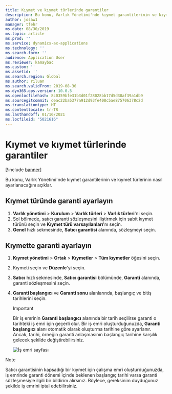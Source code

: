 ```yaml
---
title: Kıymet ve kıymet türlerinde garantiler
description: Bu konu, Varlık Yönetimi'nde kıymet garantilerinin ve kıymet türlerinin nasıl ayarlanacağını açıklar.
author: josaw1
manager: tfehr
ms.date: 08/30/2019
ms.topic: article
ms.prod: ''
ms.service: dynamics-ax-applications
ms.technology: ''
ms.search.form: ''
audience: Application User
ms.reviewer: kamaybac
ms.custom: ''
ms.assetid: ''
ms.search.region: Global
ms.author: riluan
ms.search.validFrom: 2019-08-30
ms.dyn365.ops.version: 10.0.5
ms.openlocfilehash: 8c0359bfe31b3d01f28028bb17d5d30af39a1db9
ms.sourcegitcommit: deac22ba5377a912d93fe408c5ae875706378c2d
ms.translationtype: HT
ms.contentlocale: tr-TR
ms.lasthandoff: 01/16/2021
ms.locfileid: "5021616"
---
```

# <a name="warranties-on-assets-and-asset-types"></a>Kıymet ve kıymet türlerinde garantiler

[!include [banner](../../includes/banner.md)]

 


Bu konu, Varlık Yönetimi'nde kıymet garantilerinin ve kıymet türlerinin nasıl ayarlanacağını açıklar.

## <a name="set-up-a-warranty-on-an-asset-type"></a>Kıymet türünde garanti ayarlayın

1. **Varlık yönetimi** \> **Kurulum** \> **Varlık türleri** \> **Varlık türleri**'ni seçin.
2. Sol bölmede, satıcı garanti sözleşmesini iliştirmek için sabit kıymet türünü seçin ve **Kıymet türü varsayılanları**'nı seçin.
3. **Genel** hızlı sekmesinde, **Satıcı garantisi** alanında, sözleşmeyi seçin.

## <a name="set-up-a-warranty-on-an-asset"></a>Kıymette garanti ayarlayın

1. **Kıymet yönetimi** \> **Ortak** \> **Kıymetler** \> **Tüm kıymetler** öğesini seçin.
2. Kıymeti seçin ve **Düzenle**'yi seçin.
3. **Satıcı** hızlı sekmesinde, **Satıcı garantisi** bölümünde, **Garanti** alanında, garanti sözleşmesini seçin.
4. **Garanti başlangıcı** ve **Garanti sonu** alanlarında, başlangıç ve bitiş tarihlerini seçin.

    > [!IMPORTANT]
    > Bir iş emrinin **Garanti başlangıcı** alanında bir tarih seçilirse garanti o tarihteki iş emri için geçerli olur. Bir iş emri oluşturduğunuzda, **Garanti başlangıcı** alanı otomatik olarak oluşturma tarihine göre ayarlanır. Ancak, tarihi, örneğin garanti anlaşmasının başlangıç tarihine karşılık gelecek şekilde değiştirebilirsiniz.
    >
    > ![İş emri sayfası](media/02-warranty.png)

> [!NOTE]
> Satıcı garantisinin kapsadığı bir kıymet için çalışma emri oluşturduğunuzda, iş emrinde garanti dönemi içinde beklenen başlangıç tarihi varsa garanti sözleşmesiyle ilgili bir bildirim alırsınız. Böylece, gereksinim duyduğunuz şekilde iş emrini iptal edebilirsiniz.
